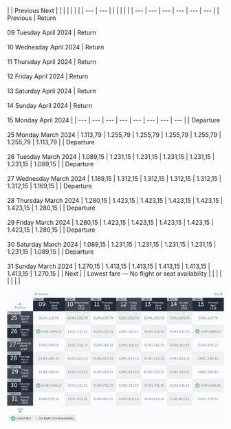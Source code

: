 |     | Previous Next |     |     |     |     |     |     |
| --- | --- |     |     |     |     |     |     | --- | --- | --- | --- | --- | --- |
| Previous | Return<br><br>09 Tuesday April 2024 | Return<br><br>10 Wednesday April 2024 | Return<br><br>11 Thursday April 2024 | Return<br><br>12 Friday April 2024 | Return<br><br>13 Saturday April 2024 | Return<br><br>14 Sunday April 2024 | Return<br><br>15 Monday April 2024 |
| --- | --- | --- | --- | --- | --- | --- | --- |
| Departure<br><br>25 Monday March 2024 | 1.113,79 | 1.255,79 | 1.255,79 | 1.255,79 | 1.255,79 | 1.255,79 | 1.113,79 |
| Departure<br><br>26 Tuesday March 2024 | 1.089,15 | 1.231,15 | 1.231,15 | 1.231,15 | 1.231,15 | 1.231,15 | 1.089,15 |
| Departure<br><br>27 Wednesday March 2024 | 1.169,15 | 1.312,15 | 1.312,15 | 1.312,15 | 1.312,15 | 1.312,15 | 1.169,15 |
| Departure<br><br>28 Thursday March 2024 | 1.280,15 | 1.423,15 | 1.423,15 | 1.423,15 | 1.423,15 | 1.423,15 | 1.280,15 |
| Departure<br><br>29 Friday March 2024 | 1.280,15 | 1.423,15 | 1.423,15 | 1.423,15 | 1.423,15 | 1.423,15 | 1.280,15 |
| Departure<br><br>30 Saturday March 2024 | 1.089,15 | 1.231,15 | 1.231,15 | 1.231,15 | 1.231,15 | 1.231,15 | 1.089,15 |
| Departure<br><br>31 Sunday March 2024 | 1.270,15 | 1.413,15 | 1.413,15 | 1.413,15 | 1.413,15 | 1.413,15 | 1.270,15 |
| Next |
| Lowest fare — No flight or seat availability |     |     |     |     |     |     |     |

![](turkish-airlines.png)